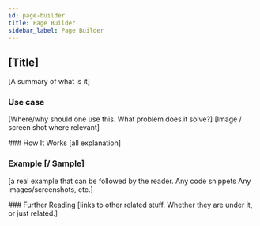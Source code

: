 ```yaml
---
id: page-builder
title: Page Builder
sidebar_label: Page Builder
---
```


## [Title]
[A summary of what is it]

### Use case
[Where/why should one use this. What problem does it solve?]
[Image / screen shot where relevant]

### How It Works
[all explanation]

### Example [/ Sample]
[a real example that can be followed by the reader.
Any code snippets
Any images/screenshots, etc.]

### Further Reading
[links to other related stuff. Whether they are under it, or just related.]
